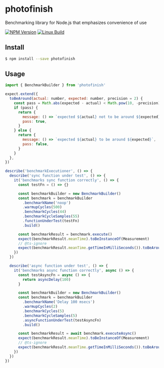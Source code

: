 # photofinish

Benchmarking library for Node.js that emphasizes convenience of use

  [![NPM Version][npm-image]][npm-url]
  [![Linux Build][circleci-image]][circleci-url]

## Install

```sh
$ npm install --save photofinish
```

## Usage

```js
import { BenchmarkBuilder } from 'photofinish'

expect.extend({
  toBeAround(actual: number, expected: number, precision = 2) {
    const pass = Math.abs(expected - actual) < Math.pow(10, -precision) / 2
    if (pass) {
      return {
        message: () => `expected ${actual} not to be around ${expected}`,
        pass: true,
      }
    } else {
      return {
        message: () => `expected ${actual} to be around ${expected}`,
        pass: false,
      }
    }
  },
})

describe('benchmarkExecutioner', () => {
  describe('sync function under test', () => {
    it('benchmarks sync function correctly', () => {
      const testFn = () => {}

      const benchmarkBuilder = new BenchmarkBuilder()
      const benchmark = benchmarkBuilder
        .benchmarkName('noop')
        .warmupCycles(500)
        .benchmarkCycles(44)
        .benchmarkCycleSamples(55)
        .functionUnderTest(testFn)
        .build()

      const benchmarkResult = benchmark.execute()
      expect(benchmarkResult.meanTime).toBeInstanceOf(Measurement)
      // @ts-ignore
      expect(benchmarkResult.meanTime.getTimeInMilliSeconds()).toBeAround(0, 1)
    })
  })

  describe('async function under test', () => {
    it('benchmarks async function correctly', async () => {
      const testAsyncFn = async () => {
        return asyncDelay(100)
      }

      const benchmarkBuilder = new BenchmarkBuilder()
      const benchmark = benchmarkBuilder
        .benchmarkName('Delay 100 msecs')
        .warmupCycles(2)
        .benchmarkCycles(5)
        .benchmarkCycleSamples(5)
        .asyncFunctionUnderTest(testAsyncFn)
        .build()

      const benchmarkResult = await benchmark.executeAsync()
      expect(benchmarkResult.meanTime).toBeInstanceOf(Measurement)
      // @ts-ignore
      expect(benchmarkResult.meanTime.getTimeInMilliSeconds()).toBeAround(100, 0)
    })
  })
})
```

[npm-image]: https://img.shields.io/npm/v/photofinish.svg
[npm-url]: https://npmjs.org/package/photofinish
[downloads-image]: https://img.shields.io/npm/dm/photofinish.svg
[downloads-url]: https://npmjs.org/package/photofinish
[circleci-image]: https://circleci.com/gh/kibertoad/photofinish.svg?style=svg
[circleci-url]: https://circleci.com/gh/kibertoad/photofinish
